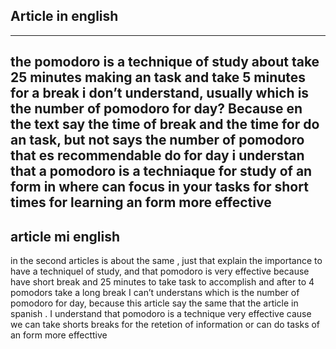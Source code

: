 
## Article in english
---
the pomodoro is a  technique of study about take 25 minutes making an task and take 5 minutes for a break
i don’t understand, usually which is the number of pomodoro for day?  Because  en the text say the time of break and the time for do an task, but not says the number of pomodoro that es recommendable do for day
i understan that a pomodoro is a techniaque for study of an form in where can
focus in your tasks  for short times for learning an form more effective 
---

## article mi english

in the second articles is about the same , just that explain the importance to have a techniquel of study, and that pomodoro is very effective because have short break and 25 minutes to take task to accomplish and after to 4 pomodors take a long break
I can’t understans  which is the number of pomodoro for day, because this article say the same that the article in spanish .
I understand that pomodoro is a technique very effective cause we can take shorts breaks for the retetion of information or can do tasks of an form more effecttive